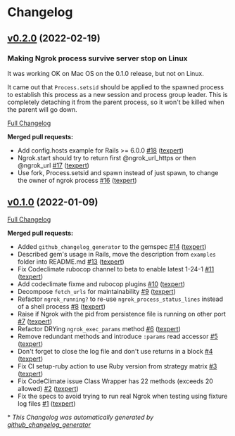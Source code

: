 # Changelog

## [v0.2.0](https://github.com/texpert/ngrok-wrapper/tree/v0.2.0) (2022-02-19)

### Making Ngrok process survive server stop on Linux

It was working OK on Mac OS on the 0.1.0 release, but not on Linux.

It came out that `Process.setsid` should be applied to the spawned process to establish this process as a new session 
and process group leader. This is completely detaching it from the parent process, so it won't be killed when the 
parent will go down.

[Full Changelog](https://github.com/texpert/ngrok-wrapper/compare/v0.1.0...v0.2.0)

**Merged pull requests:**

- Add config.hosts example for Rails \>= 6.0.0 [\#18](https://github.com/texpert/ngrok-wrapper/pull/18) ([texpert](https://github.com/texpert))
- Ngrok.start should try to return first @ngrok\_url\_https or then @ngrok\_url [\#17](https://github.com/texpert/ngrok-wrapper/pull/17) ([texpert](https://github.com/texpert))
- Use fork, Process.setsid and spawn instead of just spawn, to change the owner of ngrok process [\#16](https://github.com/texpert/ngrok-wrapper/pull/16) ([texpert](https://github.com/texpert))

## [v0.1.0](https://github.com/texpert/ngrok-wrapper/tree/v0.1.0) (2022-01-09)

[Full Changelog](https://github.com/texpert/ngrok-wrapper/compare/3e032fa019c91ee7338a7ad3a3335e6c5597b394...v0.1.0)

**Merged pull requests:**

- Added `github_changelog_generator` to the gemspec [\#14](https://github.com/texpert/ngrok-wrapper/pull/14) ([texpert](https://github.com/texpert))
- Described gem's usage in Rails, move the description from `examples` folder into README.md [\#13](https://github.com/texpert/ngrok-wrapper/pull/13) ([texpert](https://github.com/texpert))
- Fix Codeclimate rubocop channel to beta to enable latest 1-24-1 [\#11](https://github.com/texpert/ngrok-wrapper/pull/11) ([texpert](https://github.com/texpert))
- Add codeclimate fixme and rubocop plugins [\#10](https://github.com/texpert/ngrok-wrapper/pull/10) ([texpert](https://github.com/texpert))
- Decompose `fetch_urls` for maintainability [\#9](https://github.com/texpert/ngrok-wrapper/pull/9) ([texpert](https://github.com/texpert))
- Refactor `ngrok_running?` to re-use `ngrok_process_status_lines` instead of a shell process [\#8](https://github.com/texpert/ngrok-wrapper/pull/8) ([texpert](https://github.com/texpert))
- Raise if Ngrok with the pid from persistence file is running on other port [\#7](https://github.com/texpert/ngrok-wrapper/pull/7) ([texpert](https://github.com/texpert))
- Refactor DRYing `ngrok_exec_params` method [\#6](https://github.com/texpert/ngrok-wrapper/pull/6) ([texpert](https://github.com/texpert))
- Remove redundant methods and introduce `:params` read accessor [\#5](https://github.com/texpert/ngrok-wrapper/pull/5) ([texpert](https://github.com/texpert))
- Don't forget to close the log file and don't use returns in a block [\#4](https://github.com/texpert/ngrok-wrapper/pull/4) ([texpert](https://github.com/texpert))
- Fix CI setup-ruby action to use Ruby version from strategy matrix [\#3](https://github.com/texpert/ngrok-wrapper/pull/3) ([texpert](https://github.com/texpert))
- Fix CodeClimate issue Class Wrapper has 22 methods \(exceeds 20 allowed\) [\#2](https://github.com/texpert/ngrok-wrapper/pull/2) ([texpert](https://github.com/texpert))
- Fix the specs to avoid trying to run real Ngrok when testing using fixture log files [\#1](https://github.com/texpert/ngrok-wrapper/pull/1) ([texpert](https://github.com/texpert))



\* *This Changelog was automatically generated by [github_changelog_generator](https://github.com/github-changelog-generator/github-changelog-generator)*
